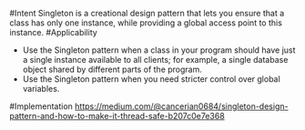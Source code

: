 #Intent
Singleton is a creational design pattern that lets you ensure that a class has only one instance, while providing a global access point to this instance.
#Applicability
-  Use the Singleton pattern when a class in your program should have just a single instance available to all clients; for example, a single database object shared by different parts of the program.
-  Use the Singleton pattern when you need stricter control over global variables.

#Implementation
https://medium.com/@cancerian0684/singleton-design-pattern-and-how-to-make-it-thread-safe-b207c0e7e368